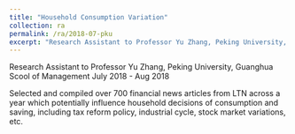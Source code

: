 ```yaml
---
title: "Household Consumption Variation"
collection: ra
permalink: /ra/2018-07-pku
excerpt: "Research Assistant to Professor Yu Zhang, Peking University, Guanghua Scool of Management"
---
```


Research Assistant to Professor Yu Zhang, Peking University, Guanghua Scool of Management
July 2018 - Aug 2018

Selected and compiled over 700 financial news articles from LTN across a year which potentially influence household
decisions of consumption and saving, including tax reform policy, industrial cycle, stock market variations, etc.
